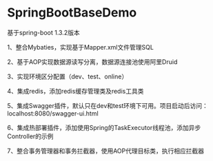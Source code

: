 # SpringBootBaseDemo
基于spring-boot 1.3.2版本

1、整合Mybaties，实现基于Mapper.xml文件管理SQL

2、基于AOP实现数据源读写分离，数据源连接池使用阿里Druid

3、实现环境区分配置（dev、test、online）

4、集成redis，添加redis缓存管理类及redis工具类

5、集成Swagger插件，默认只在dev和test环境下可用。项目启动后访问：localhost:8080/swagger-ui.html

6、集成热部署插件，添加使用Spring的TaskExecutor线程池，添加异步Controller的示例

7、整合事务管理器和事务拦截器，使用AOP代理目标类，执行相应拦截器
